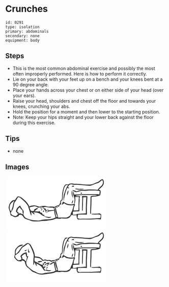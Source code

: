 # Crunches
> 

``` 
id: 0291 
type: isolation 
primary: abdominals 
secondary: none 
equipment: body 
``` 

## Steps

 - This is the most common abdominal exercise and possibly the most often improperly performed. Here is how to perform it correctly.
 - Lie on your back with your feet up on a bench and your knees bent at a 90 degree angle.
 - Place your hands across your chest or on either side of your head (over your ears).
 - Raise your head, shoulders and chest off the floor and towards your knees, crunching your abs.
 - Hold the position for a moment and then lower to the starting position.
 - Note: Keep your hips straight and your lower back against the floor during this exercise.

## Tips

 - none

## Images

<svg width="236pt" height="125pt" viewBox="0 0 236 125" xmlns="http://www.w3.org/2000/svg">
  <g fill="#FFF">
    <path d="M0 0h236v125H0V0m217.41 13.45c-3.1 1.28-6.35 2.19-9.33 3.78-4.64 2.45-10.01 1.97-15.08 2.05-10.04.18-19.94-2.72-29.99-1.68-4.75-.77-9.85-1.83-14.15 1.09-2.8.38-6.56-1.01-8.43 1.82-4.23 5.62-5.03 12.76-6.23 19.47-.85 4.63-.02 9.4-.95 14.02-.61 1.49-2.24 2.11-3.4 3.09-.24 2.04-.02 4.23-.85 6.15-1.16 1.76-2.47 3.41-3.59 5.2-1.11.04-2.22.08-3.32.13-1.95 1.09-3.98 1.99-5.94 3.06-4.34-1-8.78-.81-13.17-.43-3.48.43-6.54-1.67-9.92-1.91-4.1.34-8.48-.2-12.11 2.16-2.91-.62-5.69-1.64-8.47-2.65-5.31-1.06-10.98-.59-15.87 1.85-2.6-5.78-6.63-10.79-11.39-14.95-4.79-3.76-9.22-9.28-16.01-8.67-2.76 2.19-4.38 5.3-6.11 8.28-3.03.36-6.36.74-8.53 3.13-4.22 3.68-5.83 9.22-6.83 14.52.1 3.64 1.96 6.9 3.03 10.31.62 2.6 1.01 5.25 1.7 7.83 3.55 1.52 6.9 3.47 10.47 4.95 2.73-.88 5.49-1.69 8.24-2.52l.64-2.68c2.01-.33 4.16-1.3 6.12-.25 3.3 1.4 4.21 5.35 7.02 7.39 2.8 2.84 6.98 3 10.49 4.43 4.1 1.4 8.05 3.83 12.55 3.36 4.98-.38 10.03.58 14.95-.5 5.98-1.15 12.21.08 18.09-1.71 5.42-.31 10.9-1.04 15.88-3.35 4.9-2.59 10.58 1.13 15.47-1.7 3.66.74 7.4.89 11.13.65 3.01-.15 6.24-.94 8.43-3.15 1.56-1.85 2.86-3.89 4.25-5.87 3.54 2.16 7.83.69 11.72.96-.03 3.67.59 7.3 2.96 10.24 8.71-.45 17.42-.08 26.13-.16 9.36.61 18.76-1.62 28.08-.02.52-3.84 1.11-7.7.93-11.59-1.24-.91-2.46-1.86-3.67-2.81-6.26 1.55-12.81.65-19.12 1.44.05.21.16.63.21.85 6.43 1.48 13.1-.53 19.51.87 3.65 1.52 1.02 5.32.68 8.04-13.87 1.05-27.75 1.72-41.66 1.45-3.99-.11-9.19 1.66-11.77-2.44.28-2.34.8-4.65 1.17-6.98 6.93-.43 13.87-.38 20.8.02.42-6.35-.33-12.71.07-19.06.52-8.11.73-16.22 1.16-24.33-4.33-.64-8.72-.35-13.08-.38.42 1.86 1.09 3.7 1.1 5.63-.38 8.69-.55 17.39-.72 26.08-.18 1.5.77 2.6 1.8 3.54-.04-1.51-.12-3.01-.23-4.52 1.1-9.24.61-18.59 1.14-27.87 2.51.05 5.02.03 7.53-.08-.96 12.59-1.25 25.21-1.07 37.84-6.94.64-13.89 1.11-20.86 1.38l-1.68 1.32c-2.76.14-5.52.38-8.24.87.92-2.52-1.3-6 1.07-7.78 4.72-.49 9.47-.6 14.21-.49.34-4.76-.17-9.52.02-14.28.11-5.56 1.22-11.13.34-16.68.52-1.59 1.04-3.17 1.61-4.74-3.74.12-7.5.44-11.23-.1.71-.35 2.14-1.06 2.86-1.41 10.62-1.48 21.37-1.31 32.07-1.25 5.43.08 10.89-.38 16.28.45-4.74 1.83-9.97.88-14.73 2.36-1.12 2.73-.55 5.75-.81 8.61.04 9.62-.53 19.22-.82 28.83.07 1.63 0 3.5 1.49 4.59l.45-.74c.17-1.35.14-2.7-.09-4.04.84-11.73 1.44-23.54 1.25-35.31 6.83-1.63 14.41-.7 20.59-4.46.34-3.41 1.82-6.98.57-10.35-.51-1.83-2.71-1.78-4.16-2.2 4.16-4.94 11.68-8.19 11.99-15.44.7-3.46-.17-7.38-3.02-9.64-4.68.86-7.35 5.37-11.62 7.08z"/>
    <path d="M219.81 15.09c2.98-1.9 5.48-4.45 8.41-6.42 3.6 3.51 1.82 9-.8 12.52-3.41 3.36-7.21 6.37-9.81 10.47-9.86-.94-19.82-1.41-29.67-.13-6.86-.28-13.75.93-20.01 3.81-3.08-1.73-6.52-2.99-10.12-2.59 2.6 2.19 5.84 3.29 9.03 4.29 4.29-.79 8.48-2.03 12.72-3.06 5.82-.46 11.69-.22 17.52-.85 8.51.61 17.27-1.15 25.56 1.52-.32 2.72-.77 5.43-.86 8.18-2.6-1.73-5.89-.82-8.82-1.02-12.66.3-25.37-.65-37.99.66-4.3.18-8.6.02-12.89.31-.39-2.51-.24-5.24-1.78-7.41-.32 2.21-.68 4.46-.46 6.7.69 3.41 2.75 6.4 3.15 9.88.81 4.28-.84 8.52-.45 12.83-5.35 1.81-11.05.84-16.42-.26-3.55-1.4-6.77-3.49-10.09-5.35-1.25 2.46-2.41 4.98-2.95 7.69 2.01-1.15 3.97-2.4 5.83-3.79 6.04 5.39 15.06 5.63 22.66 4.33-1.84 4.67-2.39 9.78-4.51 14.32-2.14 3.03-3.04 6.62-3.9 10.17-3.42 2.11-6.8 5.08-11.05 5.02-5.86.01-11.72-.35-17.57.07-1.47-8.29-4.88-16.11-5.65-24.55l-1.61 1.46c-.14 6.63 1.68 13.41 5 19.18 1.05.94-.24 3.66-1.64 2.48-2.96-6.3-3.08-13.4-4.48-20.12l-1.44-.12c.68-.77 1.35-1.55 2.03-2.34 1.03-.3 2.05-.64 3.07-1.01 1.14-.67 2.33-1.24 3.5-1.87.71.51 1.43 1.01 2.16 1.5 1.19-1.72 2.23-3.54 3.21-5.38.73-.04 2.19-.11 2.92-.15-.22-2.58-.53-5.2-.16-7.78.89-.82 1.92-1.46 2.91-2.15 1.68-5.23.56-10.78 1.64-16.1 1.26-6.05 1.72-12.54 5.29-17.8 1.49-2.28 4.73-1.79 6.97-2.74-3.6 5.74-6.7 11.74-8.44 18.32-3.06 6.46-2.92 13.67-2.54 20.63 2.08-10.69 3.85-21.57 8.65-31.47 1.61.84 3.44.74 5.21.76-1.26-.92-2.56-1.77-3.85-2.64 1.73-2.14 2.68-5.41 5.66-6.16 2.32-1.11 4.78.11 7.12.47 2.63.7 5.33.24 8 .23 9.7.34 19.35 1.4 29 2.33 4.2.7 8.04-1.73 11.79-3.2 3.51-1.64 7.49-1.95 10.95-3.67m-64.22 9.38c2.22-.02 4.44-.21 6.65-.32-.7-.94-1.41-1.88-2.12-2.81-1.56.97-3.11 1.96-4.53 3.13m8.21 4.78c7 2.6 14.85 2.48 21.93.23-3.91-.46-7.84-.17-11.75-.06-3.41.14-6.85-1.42-10.18-.17m-18.33 15.01c2.22-3.25 3.66-7.38 3.08-11.32-2.62 3.03-2.98 7.46-3.08 11.32m12.17 2.73c.86 1.27 1.54 2.64 2.22 4.01-.8-3.96-1.66-7.94-1.69-12-.05-1.87.04-3.88-1.36-5.37-1.01 4.43-.63 9.08.83 13.36m21.43-5.97c1.82.12 1.85-2.92.04-2.87-1.84-.11-1.87 2.89-.04 2.87m-22.74 23.29c2.99-1.76 3.29-5.61 3.5-8.72-2.24 2.36-2.99 5.61-3.5 8.72m-36.14 9.5l2.82-.4c.69-2.39-3.44-1.59-2.82.4z"/>
    <path d="M164.59 48.46c2.98-.06 5.95-.1 8.92-.09-1.38 10.39-.5 20.87-1.12 31.31-3.84.08-7.67.45-11.49.82-.09-4.82 1.11-9.41 3.33-13.67-.25-.65-.74-1.93-.99-2.57 1.97-5.04 1.93-10.51 1.35-15.8zM28.77 50.6c.94-2.27 4.29-1.82 5.82-.47 7.12 5.51 13.98 11.66 18.81 19.33 2.08 6.97 4.27 13.96 6.46 20.9l1.47 1.5c.18-2.94-.04-5.88-.34-8.8 2.79 2.2 4.66 5.81 8.46 6.4-.96-1.89-2.28-3.56-3.57-5.24 4.38 1 9.16.27 13.27 2.32 4.4 1.6 7.36 5.76 12.06 6.74 2.36 2.92 6.53 3.15 9.91 4.14 2.3.07 6.1.43 6.79-2.48-4.53 1.26-9-.2-13.53-.4-2.33-.91-3.18-3.42-4.2-5.47-.22.4-.66 1.2-.88 1.61-1.47-1.61-3.06-3.22-3.19-5.54-.55.14-1.65.43-2.2.58-1.58-1.33-2.89-2.92-4.01-4.65-.31.42-.92 1.26-1.22 1.68-3.52-.47-7.07-.51-10.61-.76 1-.6 2.02-1.16 3.01-1.76 1.42-2.51 5.36-2.85 5.72-5.98-3.08.06-5.75 1.99-8.36 3.43-1.35.68-.19 2.75-1.39 3.59-2.23.13-4.72.58-6.75-.64-1.91-2.18-2.45-5.13-3.3-7.81 3.93-1.13 7.91-2.23 12-2.58 2.66-.28 4.79 1.66 7.18 2.47 2.83 1.43 5.93.17 8.57-1.03 1.69-1.18 2.62 1.46 3.84 2.24 1.27 2.49 3.6 4.12 5.44 6.14.98 2.07 1.12 4.59 3.23 5.98-.23-1.31-.69-3.94-.93-5.25 1.69-1.16 3.75-1.09 5.72-1.16-1.48 1.53-3.07 3.03-3.83 5.09 1.33-.75 2.64-1.56 3.92-2.41 4.31-.55 8.58-1.37 12.91-1.78.26 5.44 1.99 10.59 3.44 15.78-8.48 5.42-19.04 4.25-28.64 5.3-4.43-.12-8.35 2.74-12.81 2.21-5.41-.72-11.01-.07-16.3-1.63-3.6-1.25-7.24-2.37-10.84-3.59-3.02-.75-4.53-3.75-6.24-6.07-2.81-3.78 1.29-8.77-1.63-12.57-2.84-3.52-5.35-7.26-7.32-11.34-5.07 3.11-9.72 7.98-9.54 14.33 1.33 2.04 4.44 3.18 4.37 5.92-.73 2.55-3.58 3.59-5.74 4.67-4.24-1.07-10.07-2.56-11.16-7.44 1.78-4.21 5.43-7.53 6.28-12.14.74-4.16 1.46-8.33 2.55-12.41 2.79-3.41 5.35-7 7.3-10.95m54.35 24.5c1.32.38 2.36.06 3.14-.97-.25-2.08-5.67-.49-3.14.97m.45 5.07c2.81.14 3.6-2.46 3.64-4.75a22.707 22.707 0 0 0-3.64 4.75m6.64.19c-1.27.15-2.19 2.06-1.07 2.95 1.72.88 3.27-2.87 1.07-2.95zM10.23 71.17c.5-6.77 6.32-11.17 11.64-14.44-3.19 3.7-3.21 8.65-4.41 13.13-.68 4.15-2.73 7.9-3.53 12.02-4.06-1.68-3.87-7.02-3.7-10.71z"/>
    <path d="M93.13 72.07c3.25-.91 6.35 1.18 9.64.82 3.3 1.07 6.87.06 10.15 1.06 2.27.84 1.44 3.8 2.08 5.62-4.03-1-8.01.31-12.04.29-.51-.37-1.53-1.1-2.04-1.47-1.89.18-3.76.48-5.63.81.07-.77.22-2.32.29-3.09-2.55-.21-4.87-1.21-6.97-2.61 1.48-.53 2.96-1.12 4.52-1.43zM27.75 82.71c.79-3.95 2.5-8 6.17-10.08 1.51 2.93 3.72 5.42 6.45 7.26.1 3.1.68 6.15 1.29 9.18-2.57-.41-4.92-1.48-7.13-2.83-1.07.62-2.15 1.24-3.22 1.86-.05-.82-.14-2.46-.19-3.28-1.12-.71-2.24-1.42-3.37-2.11z"/>
  </g>
  <g fill="#333">
    <path d="M217.41 13.45c4.27-1.71 6.94-6.22 11.62-7.08 2.85 2.26 3.72 6.18 3.02 9.64-.31 7.25-7.83 10.5-11.99 15.44 1.45.42 3.65.37 4.16 2.2 1.25 3.37-.23 6.94-.57 10.35-6.18 3.76-13.76 2.83-20.59 4.46.19 11.77-.41 23.58-1.25 35.31.23 1.34.26 2.69.09 4.04l-.45.74c-1.49-1.09-1.42-2.96-1.49-4.59.29-9.61.86-19.21.82-28.83.26-2.86-.31-5.88.81-8.61 4.76-1.48 9.99-.53 14.73-2.36-5.39-.83-10.85-.37-16.28-.45-10.7-.06-21.45-.23-32.07 1.25-.72.35-2.15 1.06-2.86 1.41 3.73.54 7.49.22 11.23.1-.57 1.57-1.09 3.15-1.61 4.74.88 5.55-.23 11.12-.34 16.68-.19 4.76.32 9.52-.02 14.28-4.74-.11-9.49 0-14.21.49-2.37 1.78-.15 5.26-1.07 7.78 2.72-.49 5.48-.73 8.24-.87l1.68-1.32c6.97-.27 13.92-.74 20.86-1.38-.18-12.63.11-25.25 1.07-37.84-2.51.11-5.02.13-7.53.08-.53 9.28-.04 18.63-1.14 27.87.11 1.51.19 3.01.23 4.52-1.03-.94-1.98-2.04-1.8-3.54.17-8.69.34-17.39.72-26.08-.01-1.93-.68-3.77-1.1-5.63 4.36.03 8.75-.26 13.08.38-.43 8.11-.64 16.22-1.16 24.33-.4 6.35.35 12.71-.07 19.06-6.93-.4-13.87-.45-20.8-.02-.37 2.33-.89 4.64-1.17 6.98 2.58 4.1 7.78 2.33 11.77 2.44 13.91.27 27.79-.4 41.66-1.45.34-2.72 2.97-6.52-.68-8.04-6.41-1.4-13.08.61-19.51-.87-.05-.22-.16-.64-.21-.85 6.31-.79 12.86.11 19.12-1.44 1.21.95 2.43 1.9 3.67 2.81.18 3.89-.41 7.75-.93 11.59-9.32-1.6-18.72.63-28.08.02-8.71.08-17.42-.29-26.13.16-2.37-2.94-2.99-6.57-2.96-10.24-3.89-.27-8.18 1.2-11.72-.96-1.39 1.98-2.69 4.02-4.25 5.87-2.19 2.21-5.42 3-8.43 3.15-3.73.24-7.47.09-11.13-.65-4.89 2.83-10.57-.89-15.47 1.7-4.98 2.31-10.46 3.04-15.88 3.35-5.88 1.79-12.11.56-18.09 1.71-4.92 1.08-9.97.12-14.95.5-4.5.47-8.45-1.96-12.55-3.36-3.51-1.43-7.69-1.59-10.49-4.43-2.81-2.04-3.72-5.99-7.02-7.39-1.96-1.05-4.11-.08-6.12.25l-.64 2.68c-2.75.83-5.51 1.64-8.24 2.52-3.57-1.48-6.92-3.43-10.47-4.95-.69-2.58-1.08-5.23-1.7-7.83-1.07-3.41-2.93-6.67-3.03-10.31 1-5.3 2.61-10.84 6.83-14.52 2.17-2.39 5.5-2.77 8.53-3.13 1.73-2.98 3.35-6.09 6.11-8.28 6.79-.61 11.22 4.91 16.01 8.67 4.76 4.16 8.79 9.17 11.39 14.95 4.89-2.44 10.56-2.91 15.87-1.85 2.78 1.01 5.56 2.03 8.47 2.65 3.63-2.36 8.01-1.82 12.11-2.16 3.38.24 6.44 2.34 9.92 1.91 4.39-.38 8.83-.57 13.17.43 1.96-1.07 3.99-1.97 5.94-3.06 1.1-.05 2.21-.09 3.32-.13 1.12-1.79 2.43-3.44 3.59-5.2.83-1.92.61-4.11.85-6.15 1.16-.98 2.79-1.6 3.4-3.09.93-4.62.1-9.39.95-14.02 1.2-6.71 2-13.85 6.23-19.47 1.87-2.83 5.63-1.44 8.43-1.82 4.3-2.92 9.4-1.86 14.15-1.09 10.05-1.04 19.95 1.86 29.99 1.68 5.07-.08 10.44.4 15.08-2.05 2.98-1.59 6.23-2.5 9.33-3.78m2.4 1.64c-3.46 1.72-7.44 2.03-10.95 3.67-3.75 1.47-7.59 3.9-11.79 3.2-9.65-.93-19.3-1.99-29-2.33-2.67.01-5.37.47-8-.23-2.34-.36-4.8-1.58-7.12-.47-2.98.75-3.93 4.02-5.66 6.16 1.29.87 2.59 1.72 3.85 2.64-1.77-.02-3.6.08-5.21-.76-4.8 9.9-6.57 20.78-8.65 31.47-.38-6.96-.52-14.17 2.54-20.63 1.74-6.58 4.84-12.58 8.44-18.32-2.24.95-5.48.46-6.97 2.74-3.57 5.26-4.03 11.75-5.29 17.8-1.08 5.32.04 10.87-1.64 16.1-.99.69-2.02 1.33-2.91 2.15-.37 2.58-.06 5.2.16 7.78-.73.04-2.19.11-2.92.15-.98 1.84-2.02 3.66-3.21 5.38-.73-.49-1.45-.99-2.16-1.5-1.17.63-2.36 1.2-3.5 1.87-1.02.37-2.04.71-3.07 1.01-.68.79-1.35 1.57-2.03 2.34l1.44.12c1.4 6.72 1.52 13.82 4.48 20.12 1.4 1.18 2.69-1.54 1.64-2.48-3.32-5.77-5.14-12.55-5-19.18l1.61-1.46c.77 8.44 4.18 16.26 5.65 24.55 5.85-.42 11.71-.06 17.57-.07 4.25.06 7.63-2.91 11.05-5.02.86-3.55 1.76-7.14 3.9-10.17 2.12-4.54 2.67-9.65 4.51-14.32-7.6 1.3-16.62 1.06-22.66-4.33-1.86 1.39-3.82 2.64-5.83 3.79.54-2.71 1.7-5.23 2.95-7.69 3.32 1.86 6.54 3.95 10.09 5.35 5.37 1.1 11.07 2.07 16.42.26-.39-4.31 1.26-8.55.45-12.83-.4-3.48-2.46-6.47-3.15-9.88-.22-2.24.14-4.49.46-6.7 1.54 2.17 1.39 4.9 1.78 7.41 4.29-.29 8.59-.13 12.89-.31 12.62-1.31 25.33-.36 37.99-.66 2.93.2 6.22-.71 8.82 1.02.09-2.75.54-5.46.86-8.18-8.29-2.67-17.05-.91-25.56-1.52-5.83.63-11.7.39-17.52.85-4.24 1.03-8.43 2.27-12.72 3.06-3.19-1-6.43-2.1-9.03-4.29 3.6-.4 7.04.86 10.12 2.59 6.26-2.88 13.15-4.09 20.01-3.81 9.85-1.28 19.81-.81 29.67.13 2.6-4.1 6.4-7.11 9.81-10.47 2.62-3.52 4.4-9.01.8-12.52-2.93 1.97-5.43 4.52-8.41 6.42m-55.22 33.37c.58 5.29.62 10.76-1.35 15.8.25.64.74 1.92.99 2.57-2.22 4.26-3.42 8.85-3.33 13.67 3.82-.37 7.65-.74 11.49-.82.62-10.44-.26-20.92 1.12-31.31-2.97-.01-5.94.03-8.92.09M28.77 50.6c-1.95 3.95-4.51 7.54-7.3 10.95-1.09 4.08-1.81 8.25-2.55 12.41-.85 4.61-4.5 7.93-6.28 12.14 1.09 4.88 6.92 6.37 11.16 7.44 2.16-1.08 5.01-2.12 5.74-4.67.07-2.74-3.04-3.88-4.37-5.92-.18-6.35 4.47-11.22 9.54-14.33 1.97 4.08 4.48 7.82 7.32 11.34 2.92 3.8-1.18 8.79 1.63 12.57 1.71 2.32 3.22 5.32 6.24 6.07 3.6 1.22 7.24 2.34 10.84 3.59 5.29 1.56 10.89.91 16.3 1.63 4.46.53 8.38-2.33 12.81-2.21 9.6-1.05 20.16.12 28.64-5.3-1.45-5.19-3.18-10.34-3.44-15.78-4.33.41-8.6 1.23-12.91 1.78-1.28.85-2.59 1.66-3.92 2.41.76-2.06 2.35-3.56 3.83-5.09-1.97.07-4.03 0-5.72 1.16.24 1.31.7 3.94.93 5.25-2.11-1.39-2.25-3.91-3.23-5.98-1.84-2.02-4.17-3.65-5.44-6.14-1.22-.78-2.15-3.42-3.84-2.24-2.64 1.2-5.74 2.46-8.57 1.03-2.39-.81-4.52-2.75-7.18-2.47-4.09.35-8.07 1.45-12 2.58.85 2.68 1.39 5.63 3.3 7.81 2.03 1.22 4.52.77 6.75.64 1.2-.84.04-2.91 1.39-3.59 2.61-1.44 5.28-3.37 8.36-3.43-.36 3.13-4.3 3.47-5.72 5.98-.99.6-2.01 1.16-3.01 1.76 3.54.25 7.09.29 10.61.76.3-.42.91-1.26 1.22-1.68 1.12 1.73 2.43 3.32 4.01 4.65.55-.15 1.65-.44 2.2-.58.13 2.32 1.72 3.93 3.19 5.54.22-.41.66-1.21.88-1.61 1.02 2.05 1.87 4.56 4.2 5.47 4.53.2 9 1.66 13.53.4-.69 2.91-4.49 2.55-6.79 2.48-3.38-.99-7.55-1.22-9.91-4.14-4.7-.98-7.66-5.14-12.06-6.74-4.11-2.05-8.89-1.32-13.27-2.32 1.29 1.68 2.61 3.35 3.57 5.24-3.8-.59-5.67-4.2-8.46-6.4.3 2.92.52 5.86.34 8.8l-1.47-1.5c-2.19-6.94-4.38-13.93-6.46-20.9-4.83-7.67-11.69-13.82-18.81-19.33-1.53-1.35-4.88-1.8-5.82.47M10.23 71.17c-.17 3.69-.36 9.03 3.7 10.71.8-4.12 2.85-7.87 3.53-12.02 1.2-4.48 1.22-9.43 4.41-13.13C16.55 60 10.73 64.4 10.23 71.17m82.9.9c-1.56.31-3.04.9-4.52 1.43 2.1 1.4 4.42 2.4 6.97 2.61-.07.77-.22 2.32-.29 3.09 1.87-.33 3.74-.63 5.63-.81.51.37 1.53 1.1 2.04 1.47 4.03.02 8.01-1.29 12.04-.29-.64-1.82.19-4.78-2.08-5.62-3.28-1-6.85.01-10.15-1.06-3.29.36-6.39-1.73-9.64-.82M27.75 82.71c1.13.69 2.25 1.4 3.37 2.11.05.82.14 2.46.19 3.28 1.07-.62 2.15-1.24 3.22-1.86 2.21 1.35 4.56 2.42 7.13 2.83-.61-3.03-1.19-6.08-1.29-9.18a19.522 19.522 0 0 1-6.45-7.26c-3.67 2.08-5.38 6.13-6.17 10.08z"/>
    <path d="M155.59 24.47c1.42-1.17 2.97-2.16 4.53-3.13.71.93 1.42 1.87 2.12 2.81-2.21.11-4.43.3-6.65.32zM163.8 29.25c3.33-1.25 6.77.31 10.18.17 3.91-.11 7.84-.4 11.75.06-7.08 2.25-14.93 2.37-21.93-.23zM145.47 44.26c.1-3.86.46-8.29 3.08-11.32.58 3.94-.86 8.07-3.08 11.32zM157.64 46.99c-1.46-4.28-1.84-8.93-.83-13.36 1.4 1.49 1.31 3.5 1.36 5.37.03 4.06.89 8.04 1.69 12-.68-1.37-1.36-2.74-2.22-4.01zM179.07 41.02c-1.83.02-1.8-2.98.04-2.87 1.81-.05 1.78 2.99-.04 2.87zM156.33 64.31c.51-3.11 1.26-6.36 3.5-8.72-.21 3.11-.51 6.96-3.5 8.72zM120.19 73.81c-.62-1.99 3.51-2.79 2.82-.4l-2.82.4zM83.12 75.1c-2.53-1.46 2.89-3.05 3.14-.97-.78 1.03-1.82 1.35-3.14.97zM83.57 80.17c1-1.74 2.22-3.33 3.64-4.75-.04 2.29-.83 4.89-3.64 4.75zM90.21 80.36c2.2.08.65 3.83-1.07 2.95-1.12-.89-.2-2.8 1.07-2.95z"/>
  </g>
</svg>

<svg width="236pt" height="125pt" viewBox="0 0 236 125" xmlns="http://www.w3.org/2000/svg">
  <g fill="#FFF">
    <path d="M0 0h236v125H0V0m216.14 13.98c-3.92 1.16-7.5 3.18-11.34 4.52-13.92 2.79-27.91-1.93-41.87-.9-2.37-.13-4.66-.81-7.02-.95-2.87-.16-5.45 1.32-7.96 2.48-.66 2.21-1.8 4.21-3.03 6.14-2.95 4.45-3.93 9.78-5.88 14.68-1.57 3.82-2.07 7.98-1.93 12.09.02 2.57.5 5.41-.98 7.7-1.42 2.19-2.56 4.54-3.17 7.09 2.04-1.13 4.04-2.35 5.93-3.73 1.95 1.27 3.7 3.05 6.03 3.6 5.45 1.19 11.14 2.06 16.65.69-.91 2.73-1.76 5.49-2.48 8.28-1.02 5.79-5.24 10.34-5.96 16.26-3.42 2.08-6.78 5.05-11.01 4.97-5.85.07-11.7-.42-17.54.09-.82-4.48-2.13-8.85-3.46-13.2-1-3.15-1.09-6.53-2.31-9.61-.38-.17-1.15-.5-1.53-.66-.26 7.14 1.93 14.24 5.4 20.45-.4.66-1.19 1.99-1.59 2.65-3.31-6.75-3.57-14.36-5.01-21.62-3.4.66-6.48 2.35-9.2 4.46-1.41.49-2.8 1.04-4.17 1.64 1.67.25 3.35.47 5.03.64 1.95-1.75 4.22-3.04 6.69-3.91.45 6.38 2.39 12.47 4.05 18.61-8.67 5.7-19.55 3.06-28.96 6.4-2.79.89-5.76.36-8.61.11-4.48-.36-8.02-3.42-12.09-4.99-6.77-2.6-11.76-8.09-17.22-12.64-1.64-3.29-3.29-7.38-1.69-11 1.44-4.02 2.63-8.13 4.32-12.06-.94.19-1.88.39-2.82.58-.64-3.18-.74-6.43-1.29-9.62-6.14.36-11.77 3.9-14.53 9.43 1.01 2.29 3.06 4.62 2 7.28-1.41 1.69-3.71 1.7-5.71 1.93-2.17.51-3.47-1.67-4.97-2.81-2.46-2-3.9-4.88-4.42-7.99 3.21-2.73 7.11-4.62 9.98-7.74 2.89-3.74 4.73-8.27 8.12-11.62 3.65-2.45 7.55-4.52 10.79-7.53 1.76-2.09 4.68-.16 5.66 1.78 4.06 6.87 7.45 14.22 9.47 21.97 1.05 3.64-.03 7.37-.22 11.03-.15 4.98-.42 9.96.03 14.93.97-2.57 1.78-5.19 2.65-7.79 1.67 3.21 2.02 7.42 5.61 9.22-.41-2.13-1.03-4.19-1.65-6.26 5.06 3.02 11.01 5.11 14.18 10.47 2.07 2.8 3.82 8.72 8.36 6.52 3.95.94 9.68 3.19 12.62-.77-3.94.18-8.16.85-11.43-1.94-.48.57-1.45 1.7-1.93 2.27-2.06-1.6-3.32-3.88-4.46-6.16.86-.06 2.59-.17 3.45-.23.28-1.08.56-2.17.83-3.25-1.61.51-3.21 1.03-4.8 1.56-.64-.9-1.27-1.8-1.91-2.7.45-.29 1.35-.86 1.8-1.14.54-1.35 1.11-2.68 1.71-4.01-.95-.52-1.89-1.05-2.83-1.57-.02 1.64.96 4.88-1.67 4.75-6.3-1.88-11.47-6.35-17.68-8.52-.53-2.98-.49-6.01-.1-9.01 3.94.33 7.9.84 11.71 1.97 3.33.81 4.68 4.37 7.38 6.12 3.65-1.41 7.62-1.67 11.08.5 3.13-1.91 5.97.14 8.81 1.49 2.99-.61 5.98-1.4 8.82-2.57 2.3-.57 4.55-1.33 6.54-2.65.69.46 1.39.92 2.1 1.38 1.18-1.71 2.2-3.51 3.17-5.34.73-.04 2.2-.14 2.93-.18-.22-2.56-.52-5.15-.17-7.7.89-.88 1.95-1.57 2.95-2.31.86-2.91 1.03-5.94 1.01-8.96-.02-5.38 1.29-10.62 2.3-15.86.71-3.38 1.9-6.77 4.04-9.52 1.9-1.37 4.33-1.69 6.4-2.75-2.27.33-5.56-1.27-7.22 1.03-4.69 5.58-5.47 13.07-6.71 19.98-.84 4.64-.06 9.41-.95 14.04-.73 1.42-2.23 2.15-3.4 3.15.57 4.47-1.93 7.97-4.45 11.31l-3.21.09c-1.92 1.06-3.93 1.94-5.9 2.91-2.7.22-5.39.6-8.04 1.16-2.87-1.54-6.14-1.71-9.25-.89-1.76-.85-3.64-1.41-5.54-1.86-1.43.39-2.81 1.74-4.36 1.27-2.16-1.53-3.45-4.11-5.94-5.21-4.07-2.44-8.94-2.75-13.56-2.92-.14-9.78-5.03-18.51-9.63-26.83-1.53-2.34-3.87-4.06-6.53-4.91-4 .14-6.56 3.67-9.86 5.45-1.49 1.46-3.53 2.23-4.97 3.74-4.24 5.93-7.81 12.61-13.96 16.84-1.24-5.84 1.05-12.26 5.81-15.87 3.57-2.66 8.39-2.7 11.83-5.59-6.95-2.25-13.29 3.24-17.06 8.51-3.33 3.59-2.68 8.86-2.61 13.37-.76 2.38-1.4 4.83-1.52 7.34 2.19 2.99 4.59 5.92 7.43 8.33 2.66 1.16 5.75.87 8.59 1.36.68-.77 1.36-1.53 2.05-2.3 3.05.08 6.37 1.45 7.18 4.68.82 4.53 2.44 9.36 6.57 11.92 5.13 3.4 8.51 9.27 14.57 11.18 5.49 1.68 10.5 5.12 16.41 5.18 7.79.71 15.26-2.01 22.97-2.37 3.86-.39 7.49-1.77 11.07-3.17 3.69-1.69 7.75.56 11.56-.46 4.51-1.5 9.22.41 13.85-.12 2.16-.25 4.37-.6 6.32-1.62 2.8-1.26 4.06-4.24 5.87-6.53 4.1.28 8.21.08 12.31-.04.17 3.59.35 7.47 3.2 10.09 10.33 0 20.69-.1 31.03.11 7.65-.44 15.36-1.15 22.99-.24.55-3.78 1.1-7.58.97-11.41-1.23-.92-2.42-1.88-3.61-2.85-6.32 1.41-12.86.77-19.25 1.35-.06.23-.18.68-.24.9 6.61 1.46 13.44-.48 20.02.91 3.64 1.52.98 5.32.64 8.03-6.83.49-13.68.71-20.51 1.38-7.34-.11-14.68.15-22.02.09-3.74.01-8.57 1.44-10.89-2.52.29-2.32.82-4.61 1.2-6.93 6.93-.45 13.87-.35 20.79 0 .4-6-.3-12 .02-18 .5-8.46.77-16.92 1.2-25.38-4.33-.63-8.71-.33-13.07-.39.43 1.87 1.07 3.71 1.08 5.65-.38 8.36-.45 16.73-.74 25.1-.19 1.76.6 3.35 1.56 4.77.68-10.88.82-21.78 1.2-32.68 2.51.08 5.03-.01 7.54.19-1.03 12.49-1.29 25.03-1.08 37.57-6.96.73-13.93 1.11-20.92 1.45-.43.32-1.3.95-1.74 1.26-2.69.18-5.39.43-8.06.86.59-2.47-.93-5.78.85-7.71 4.76-.54 9.56-.62 14.35-.53-.07-11.91.24-23.84 1.35-35.71-3.64.13-7.3.47-10.92-.12 1.34-.62 2.69-1.28 4.17-1.53 12.93-1.64 25.99-.95 38.98-1.13 2.74-.02 5.48.05 8.2.42-4.56 1.8-9.52 1.23-14.24 2.16-1.7 2.64-.76 5.95-1.13 8.89.05 9.61-.53 19.2-.82 28.79-.02 1.8.16 3.72 1.75 4.9l.28-.87c.04-1.41-.01-2.82-.16-4.23.79-11.71 1.43-23.52 1.24-35.27 6.82-1.58 14.32-.83 20.55-4.4.37-3.41 1.83-6.96.62-10.34-.48-1.9-2.71-1.88-4.21-2.24 4.18-4.93 11.67-8.2 12.02-15.45.76-3.5-.24-7.34-3.01-9.72-5.1 1.12-7.96 6.21-12.9 7.67M53.91 53.85c1.46-.19 2.88-.57 4.32-.86-3.59-1.84-3.21-6.07-4.17-9.42-.46 3.41-.38 6.86-.15 10.28m-9.21-4.81c.69.38 2.07 1.13 2.76 1.5 1.36-1.04 2.69-2.12 3.9-3.34-2.3.33-4.5 1.06-6.66 1.84m76.26 25.02c1.34.44 2.76-1.37 1.56-2.37-1.34-.61-3.51 1.72-1.56 2.37m-45.34.72c.99.81 1.98 1.62 2.98 2.43 2.89-.82 5.85-1.29 8.72-2.17-3.13-3.06-7.97-.8-11.7-.26m15.79 1.79l-.59.31c-.39 3.33 4.78 2.36 4.85.18 0-2.43-2.94-1.08-4.26-.49m6.67 1.55c-2.55 1.77-5.31 3.55-6.67 6.49 1.95-.82 3.56-2.18 5.1-3.58 1.09-.19 3.27-.56 4.36-.75l-1.64 2.28c-.99 1.17-1.8 2.47-2.46 3.86 1.62-1 3.1-2.2 4.49-3.48.55-2.15 1.89-3.9 3.1-5.7-2.09.3-4.27.22-6.28.88m-2.29 14.12c1.8-1.3 4.56-2.52 3.74-5.24-1.75 1.33-2.88 3.25-3.74 5.24z"/>
    <path d="M221.72 13.78c2.14-1.78 4.3-3.55 6.61-5.13 3.39 3.64 1.73 8.99-.91 12.54-3.37 3.35-7.21 6.3-9.71 10.43-7.21-.59-14.44-1.08-21.68-.8-3.69.18-7.35.87-11.05.77-5.88-.21-11.65 1.48-17.03 3.7-3.18-1.69-6.68-2.98-10.35-2.53 2.59 1.8 5.45 3.27 8.53 4.03 6.1-.01 11.68-3.35 17.82-3.08 5.71.25 11.36-.86 17.06-.49 7.16.35 14.65-1.16 21.51 1.55-.05 2.55-.6 5.05-.81 7.59-4.84-.98-9.81-.41-14.72-.54-8.34.1-16.69-.17-25.03.06-6.6.91-13.26.54-19.9.9-.3-2.37-.45-4.76-.99-7.1-1.46.93-1.19 2.8-1.31 4.28-.26 4.3 2.82 7.85 3.24 12.04.76 4.34-.78 8.63-.58 12.99-5.37 1.37-10.94.72-16.27-.46-3.21-1.23-6.09-3.17-9.18-4.65 2.2-11.13 3.96-22.5 8.92-32.83 1.68.67 3.51.64 5.29.64-1.28-.89-2.59-1.73-3.9-2.58 1.75-2.22 2.78-5.53 5.86-6.25 2.28-.98 4.66.21 6.95.54 2.6.68 5.28.25 7.92.24 9.71.31 19.38 1.4 29.05 2.31 4.44.71 8.45-1.94 12.43-3.45 4-1.78 8.78-1.79 12.23-4.72M155.4 24.43c2.31-.01 4.62-.18 6.92-.26-.72-.93-1.46-1.86-2.2-2.78-1.61.96-3.2 1.94-4.72 3.04m8.32 4.73c7.07 2.8 15.05 2.49 22.25.3-3.66-.37-7.34-.22-11-.06-3.78.33-7.52-1.35-11.25-.24m-18.16 14.98c2.27-3.36 3.78-7.74 2.71-11.77-1.55 3.71-3.15 7.66-2.71 11.77m12.01 2.75c.86 1.26 1.6 2.59 2.32 3.93-.85-3.9-1.7-7.84-1.72-11.85-.28-1.7.53-4.07-1.46-5.03-.96 4.3-.42 8.78.86 12.95m20.68-8.47c-1.59 1 .27 3.39 1.68 2.27 1.54-1.02-.25-3.43-1.68-2.27m-21.84 26.19c2.62-2.27 3.36-5.85 3.44-9.16-2.22 2.53-3.11 5.88-3.44 9.16z"/>
    <path d="M164.61 48.47c2.97-.07 5.93-.1 8.9-.1-1.33 10.37-.62 20.82-1.02 31.25-3.87.16-7.73.51-11.58.87-.1-4.81 1.09-9.41 3.32-13.65-.25-.63-.74-1.89-.99-2.52 1.94-5.06 1.93-10.54 1.37-15.85zM47.53 56.16c.72 3.23 1.56 6.48 3.47 9.24-.95 3.03-1.62 6.15-1.93 9.32-3.2-1.61-4.82-6.44-8.98-5.29.53-2.42-.31-4.6-1.73-6.52 2.35-3.1 5.47-5.5 9.17-6.75z"/>
  </g>
  <g fill="#333">
    <path d="M216.14 13.98c4.94-1.46 7.8-6.55 12.9-7.67 2.77 2.38 3.77 6.22 3.01 9.72-.35 7.25-7.84 10.52-12.02 15.45 1.5.36 3.73.34 4.21 2.24 1.21 3.38-.25 6.93-.62 10.34-6.23 3.57-13.73 2.82-20.55 4.4.19 11.75-.45 23.56-1.24 35.27.15 1.41.2 2.82.16 4.23l-.28.87c-1.59-1.18-1.77-3.1-1.75-4.9.29-9.59.87-19.18.82-28.79.37-2.94-.57-6.25 1.13-8.89 4.72-.93 9.68-.36 14.24-2.16-2.72-.37-5.46-.44-8.2-.42-12.99.18-26.05-.51-38.98 1.13-1.48.25-2.83.91-4.17 1.53 3.62.59 7.28.25 10.92.12-1.11 11.87-1.42 23.8-1.35 35.71-4.79-.09-9.59-.01-14.35.53-1.78 1.93-.26 5.24-.85 7.71 2.67-.43 5.37-.68 8.06-.86.44-.31 1.31-.94 1.74-1.26 6.99-.34 13.96-.72 20.92-1.45-.21-12.54.05-25.08 1.08-37.57-2.51-.2-5.03-.11-7.54-.19-.38 10.9-.52 21.8-1.2 32.68-.96-1.42-1.75-3.01-1.56-4.77.29-8.37.36-16.74.74-25.1-.01-1.94-.65-3.78-1.08-5.65 4.36.06 8.74-.24 13.07.39-.43 8.46-.7 16.92-1.2 25.38-.32 6 .38 12-.02 18-6.92-.35-13.86-.45-20.79 0-.38 2.32-.91 4.61-1.2 6.93 2.32 3.96 7.15 2.53 10.89 2.52 7.34.06 14.68-.2 22.02-.09 6.83-.67 13.68-.89 20.51-1.38.34-2.71 3-6.51-.64-8.03-6.58-1.39-13.41.55-20.02-.91.06-.22.18-.67.24-.9 6.39-.58 12.93.06 19.25-1.35 1.19.97 2.38 1.93 3.61 2.85.13 3.83-.42 7.63-.97 11.41-7.63-.91-15.34-.2-22.99.24-10.34-.21-20.7-.11-31.03-.11-2.85-2.62-3.03-6.5-3.2-10.09-4.1.12-8.21.32-12.31.04-1.81 2.29-3.07 5.27-5.87 6.53-1.95 1.02-4.16 1.37-6.32 1.62-4.63.53-9.34-1.38-13.85.12-3.81 1.02-7.87-1.23-11.56.46-3.58 1.4-7.21 2.78-11.07 3.17-7.71.36-15.18 3.08-22.97 2.37-5.91-.06-10.92-3.5-16.41-5.18-6.06-1.91-9.44-7.78-14.57-11.18-4.13-2.56-5.75-7.39-6.57-11.92-.81-3.23-4.13-4.6-7.18-4.68-.69.77-1.37 1.53-2.05 2.3-2.84-.49-5.93-.2-8.59-1.36-2.84-2.41-5.24-5.34-7.43-8.33.12-2.51.76-4.96 1.52-7.34-.07-4.51-.72-9.78 2.61-13.37 3.77-5.27 10.11-10.76 17.06-8.51-3.44 2.89-8.26 2.93-11.83 5.59-4.76 3.61-7.05 10.03-5.81 15.87 6.15-4.23 9.72-10.91 13.96-16.84 1.44-1.51 3.48-2.28 4.97-3.74 3.3-1.78 5.86-5.31 9.86-5.45 2.66.85 5 2.57 6.53 4.91 4.6 8.32 9.49 17.05 9.63 26.83 4.62.17 9.49.48 13.56 2.92 2.49 1.1 3.78 3.68 5.94 5.21 1.55.47 2.93-.88 4.36-1.27 1.9.45 3.78 1.01 5.54 1.86 3.11-.82 6.38-.65 9.25.89 2.65-.56 5.34-.94 8.04-1.16 1.97-.97 3.98-1.85 5.9-2.91l3.21-.09c2.52-3.34 5.02-6.84 4.45-11.31 1.17-1 2.67-1.73 3.4-3.15.89-4.63.11-9.4.95-14.04 1.24-6.91 2.02-14.4 6.71-19.98 1.66-2.3 4.95-.7 7.22-1.03-2.07 1.06-4.5 1.38-6.4 2.75-2.14 2.75-3.33 6.14-4.04 9.52-1.01 5.24-2.32 10.48-2.3 15.86.02 3.02-.15 6.05-1.01 8.96-1 .74-2.06 1.43-2.95 2.31-.35 2.55-.05 5.14.17 7.7-.73.04-2.2.14-2.93.18-.97 1.83-1.99 3.63-3.17 5.34-.71-.46-1.41-.92-2.1-1.38-1.99 1.32-4.24 2.08-6.54 2.65-2.84 1.17-5.83 1.96-8.82 2.57-2.84-1.35-5.68-3.4-8.81-1.49-3.46-2.17-7.43-1.91-11.08-.5-2.7-1.75-4.05-5.31-7.38-6.12-3.81-1.13-7.77-1.64-11.71-1.97-.39 3-.43 6.03.1 9.01 6.21 2.17 11.38 6.64 17.68 8.52 2.63.13 1.65-3.11 1.67-4.75.94.52 1.88 1.05 2.83 1.57-.6 1.33-1.17 2.66-1.71 4.01-.45.28-1.35.85-1.8 1.14.64.9 1.27 1.8 1.91 2.7 1.59-.53 3.19-1.05 4.8-1.56-.27 1.08-.55 2.17-.83 3.25-.86.06-2.59.17-3.45.23 1.14 2.28 2.4 4.56 4.46 6.16.48-.57 1.45-1.7 1.93-2.27 3.27 2.79 7.49 2.12 11.43 1.94-2.94 3.96-8.67 1.71-12.62.77-4.54 2.2-6.29-3.72-8.36-6.52-3.17-5.36-9.12-7.45-14.18-10.47.62 2.07 1.24 4.13 1.65 6.26-3.59-1.8-3.94-6.01-5.61-9.22-.87 2.6-1.68 5.22-2.65 7.79-.45-4.97-.18-9.95-.03-14.93.19-3.66 1.27-7.39.22-11.03-2.02-7.75-5.41-15.1-9.47-21.97-.98-1.94-3.9-3.87-5.66-1.78-3.24 3.01-7.14 5.08-10.79 7.53-3.39 3.35-5.23 7.88-8.12 11.62-2.87 3.12-6.77 5.01-9.98 7.74.52 3.11 1.96 5.99 4.42 7.99 1.5 1.14 2.8 3.32 4.97 2.81 2-.23 4.3-.24 5.71-1.93 1.06-2.66-.99-4.99-2-7.28 2.76-5.53 8.39-9.07 14.53-9.43.55 3.19.65 6.44 1.29 9.62.94-.19 1.88-.39 2.82-.58-1.69 3.93-2.88 8.04-4.32 12.06-1.6 3.62.05 7.71 1.69 11 5.46 4.55 10.45 10.04 17.22 12.64 4.07 1.57 7.61 4.63 12.09 4.99 2.85.25 5.82.78 8.61-.11 9.41-3.34 20.29-.7 28.96-6.4-1.66-6.14-3.6-12.23-4.05-18.61-2.47.87-4.74 2.16-6.69 3.91-1.68-.17-3.36-.39-5.03-.64 1.37-.6 2.76-1.15 4.17-1.64 2.72-2.11 5.8-3.8 9.2-4.46 1.44 7.26 1.7 14.87 5.01 21.62.4-.66 1.19-1.99 1.59-2.65-3.47-6.21-5.66-13.31-5.4-20.45.38.16 1.15.49 1.53.66 1.22 3.08 1.31 6.46 2.31 9.61 1.33 4.35 2.64 8.72 3.46 13.2 5.84-.51 11.69-.02 17.54-.09 4.23.08 7.59-2.89 11.01-4.97.72-5.92 4.94-10.47 5.96-16.26.72-2.79 1.57-5.55 2.48-8.28-5.51 1.37-11.2.5-16.65-.69-2.33-.55-4.08-2.33-6.03-3.6-1.89 1.38-3.89 2.6-5.93 3.73.61-2.55 1.75-4.9 3.17-7.09 1.48-2.29 1-5.13.98-7.7-.14-4.11.36-8.27 1.93-12.09 1.95-4.9 2.93-10.23 5.88-14.68 1.23-1.93 2.37-3.93 3.03-6.14 2.51-1.16 5.09-2.64 7.96-2.48 2.36.14 4.65.82 7.02.95 13.96-1.03 27.95 3.69 41.87.9 3.84-1.34 7.42-3.36 11.34-4.52m5.58-.2c-3.45 2.93-8.23 2.94-12.23 4.72-3.98 1.51-7.99 4.16-12.43 3.45-9.67-.91-19.34-2-29.05-2.31-2.64.01-5.32.44-7.92-.24-2.29-.33-4.67-1.52-6.95-.54-3.08.72-4.11 4.03-5.86 6.25 1.31.85 2.62 1.69 3.9 2.58-1.78 0-3.61.03-5.29-.64-4.96 10.33-6.72 21.7-8.92 32.83 3.09 1.48 5.97 3.42 9.18 4.65 5.33 1.18 10.9 1.83 16.27.46-.2-4.36 1.34-8.65.58-12.99-.42-4.19-3.5-7.74-3.24-12.04.12-1.48-.15-3.35 1.31-4.28.54 2.34.69 4.73.99 7.1 6.64-.36 13.3.01 19.9-.9 8.34-.23 16.69.04 25.03-.06 4.91.13 9.88-.44 14.72.54.21-2.54.76-5.04.81-7.59-6.86-2.71-14.35-1.2-21.51-1.55-5.7-.37-11.35.74-17.06.49-6.14-.27-11.72 3.07-17.82 3.08-3.08-.76-5.94-2.23-8.53-4.03 3.67-.45 7.17.84 10.35 2.53 5.38-2.22 11.15-3.91 17.03-3.7 3.7.1 7.36-.59 11.05-.77 7.24-.28 14.47.21 21.68.8 2.5-4.13 6.34-7.08 9.71-10.43 2.64-3.55 4.3-8.9.91-12.54-2.31 1.58-4.47 3.35-6.61 5.13m-57.11 34.69c.56 5.31.57 10.79-1.37 15.85.25.63.74 1.89.99 2.52-2.23 4.24-3.42 8.84-3.32 13.65 3.85-.36 7.71-.71 11.58-.87.4-10.43-.31-20.88 1.02-31.25-2.97 0-5.93.03-8.9.1M47.53 56.16c-3.7 1.25-6.82 3.65-9.17 6.75 1.42 1.92 2.26 4.1 1.73 6.52 4.16-1.15 5.78 3.68 8.98 5.29.31-3.17.98-6.29 1.93-9.32-1.91-2.76-2.75-6.01-3.47-9.24z"/>
    <path d="M155.4 24.43c1.52-1.1 3.11-2.08 4.72-3.04.74.92 1.48 1.85 2.2 2.78-2.3.08-4.61.25-6.92.26zM163.72 29.16c3.73-1.11 7.47.57 11.25.24 3.66-.16 7.34-.31 11 .06-7.2 2.19-15.18 2.5-22.25-.3zM145.56 44.14c-.44-4.11 1.16-8.06 2.71-11.77 1.07 4.03-.44 8.41-2.71 11.77zM157.57 46.89c-1.28-4.17-1.82-8.65-.86-12.95 1.99.96 1.18 3.33 1.46 5.03.02 4.01.87 7.95 1.72 11.85-.72-1.34-1.46-2.67-2.32-3.93zM178.25 38.42c1.43-1.16 3.22 1.25 1.68 2.27-1.41 1.12-3.27-1.27-1.68-2.27zM53.91 53.85c-.23-3.42-.31-6.87.15-10.28.96 3.35.58 7.58 4.17 9.42-1.44.29-2.86.67-4.32.86zM44.7 49.04c2.16-.78 4.36-1.51 6.66-1.84-1.21 1.22-2.54 2.3-3.9 3.34-.69-.37-2.07-1.12-2.76-1.5zM156.41 64.61c.33-3.28 1.22-6.63 3.44-9.16-.08 3.31-.82 6.89-3.44 9.16zM120.96 74.06c-1.95-.65.22-2.98 1.56-2.37 1.2 1-.22 2.81-1.56 2.37zM75.62 74.78c3.73-.54 8.57-2.8 11.7.26-2.87.88-5.83 1.35-8.72 2.17-1-.81-1.99-1.62-2.98-2.43zM91.41 76.57c1.32-.59 4.26-1.94 4.26.49-.07 2.18-5.24 3.15-4.85-.18l.59-.31zM98.08 78.12c2.01-.66 4.19-.58 6.28-.88-1.21 1.8-2.55 3.55-3.1 5.7-1.39 1.28-2.87 2.48-4.49 3.48.66-1.39 1.47-2.69 2.46-3.86l1.64-2.28c-1.09.19-3.27.56-4.36.75-1.54 1.4-3.15 2.76-5.1 3.58 1.36-2.94 4.12-4.72 6.67-6.49zM95.79 92.24c.86-1.99 1.99-3.91 3.74-5.24.82 2.72-1.94 3.94-3.74 5.24z"/>
  </g>
</svg>

